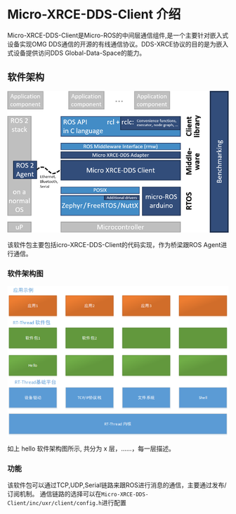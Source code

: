 # Micro-XRCE-DDS-Client 介绍

Micro-XRCE-DDS-Client是Micro-ROS的中间层通信组件,是一个主要针对嵌入式设备实现OMG DDS通信的开源的有线通信协议。DDS-XRCE协议的目的是为嵌入式设备提供访问DDS Global-Data-Space的能力。

## 软件架构

![Micro-ROS Architecture](./figures/micro-ROS_architecture.png)

该软件包主要包括icro-XRCE-DDS-Client的代码实现，作为桥梁跟ROS Agent进行通信。

### 软件架构图

![hello 软件架构图](./figures/framework.png)

如上 hello 软件架构图所示, 共分为 x 层，……，每一层描述。

### 功能

该软件包可以通过TCP,UDP,Serial链路来跟ROS进行消息的通信，主要通过发布/订阅机制。
通信链路的选择可以在`Micro-XRCE-DDS-Client/inc/uxr/client/config.h`进行配置
